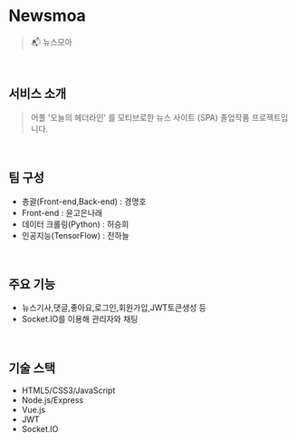 # Newsmoa
> 📬 뉴스모아

<br />

## 서비스 소개
> 어플 '오늘의 헤더라인' 를 모티브로한 뉴스 사이트 (SPA) 졸업작품 프로젝트입니다.

<br />

## 팀 구성
- 총괄(Front-end,Back-end) : 경명호
- Front-end : 윤고은나래
- 데이터 크롤링(Python) : 허승희
- 인공지능(TensorFlow) : 전하늘

<br />

## 주요 기능
- 뉴스기사,댓글,좋아요,로그인,회원가입,JWT토큰생성 등
- Socket.IO를 이용해 관리자와 채팅

<br />

## 기술 스택
- HTML5/CSS3/JavaScript
- Node.js/Express
- Vue.js
- JWT
- Socket.IO
